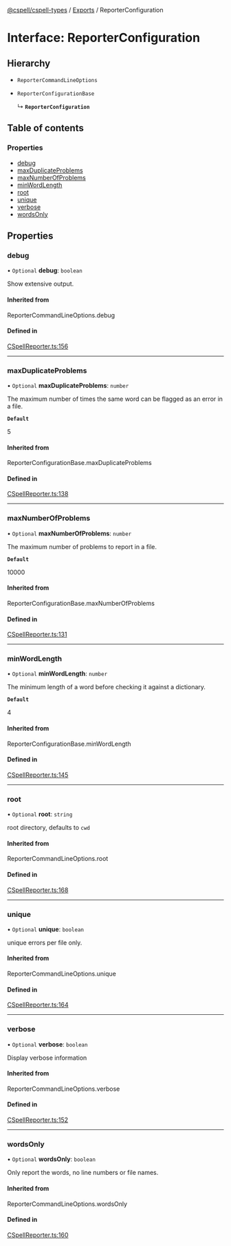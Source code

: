 [@cspell/cspell-types](../README.md) / [Exports](../modules.md) / ReporterConfiguration

# Interface: ReporterConfiguration

## Hierarchy

- `ReporterCommandLineOptions`

- `ReporterConfigurationBase`

  ↳ **`ReporterConfiguration`**

## Table of contents

### Properties

- [debug](ReporterConfiguration.md#debug)
- [maxDuplicateProblems](ReporterConfiguration.md#maxduplicateproblems)
- [maxNumberOfProblems](ReporterConfiguration.md#maxnumberofproblems)
- [minWordLength](ReporterConfiguration.md#minwordlength)
- [root](ReporterConfiguration.md#root)
- [unique](ReporterConfiguration.md#unique)
- [verbose](ReporterConfiguration.md#verbose)
- [wordsOnly](ReporterConfiguration.md#wordsonly)

## Properties

### debug

• `Optional` **debug**: `boolean`

Show extensive output.

#### Inherited from

ReporterCommandLineOptions.debug

#### Defined in

[CSpellReporter.ts:156](https://github.com/streetsidesoftware/cspell/blob/bc3346a/packages/cspell-types/src/CSpellReporter.ts#L156)

___

### maxDuplicateProblems

• `Optional` **maxDuplicateProblems**: `number`

The maximum number of times the same word can be flagged as an error in a file.

**`Default`**

5

#### Inherited from

ReporterConfigurationBase.maxDuplicateProblems

#### Defined in

[CSpellReporter.ts:138](https://github.com/streetsidesoftware/cspell/blob/bc3346a/packages/cspell-types/src/CSpellReporter.ts#L138)

___

### maxNumberOfProblems

• `Optional` **maxNumberOfProblems**: `number`

The maximum number of problems to report in a file.

**`Default`**

10000

#### Inherited from

ReporterConfigurationBase.maxNumberOfProblems

#### Defined in

[CSpellReporter.ts:131](https://github.com/streetsidesoftware/cspell/blob/bc3346a/packages/cspell-types/src/CSpellReporter.ts#L131)

___

### minWordLength

• `Optional` **minWordLength**: `number`

The minimum length of a word before checking it against a dictionary.

**`Default`**

4

#### Inherited from

ReporterConfigurationBase.minWordLength

#### Defined in

[CSpellReporter.ts:145](https://github.com/streetsidesoftware/cspell/blob/bc3346a/packages/cspell-types/src/CSpellReporter.ts#L145)

___

### root

• `Optional` **root**: `string`

root directory, defaults to `cwd`

#### Inherited from

ReporterCommandLineOptions.root

#### Defined in

[CSpellReporter.ts:168](https://github.com/streetsidesoftware/cspell/blob/bc3346a/packages/cspell-types/src/CSpellReporter.ts#L168)

___

### unique

• `Optional` **unique**: `boolean`

unique errors per file only.

#### Inherited from

ReporterCommandLineOptions.unique

#### Defined in

[CSpellReporter.ts:164](https://github.com/streetsidesoftware/cspell/blob/bc3346a/packages/cspell-types/src/CSpellReporter.ts#L164)

___

### verbose

• `Optional` **verbose**: `boolean`

Display verbose information

#### Inherited from

ReporterCommandLineOptions.verbose

#### Defined in

[CSpellReporter.ts:152](https://github.com/streetsidesoftware/cspell/blob/bc3346a/packages/cspell-types/src/CSpellReporter.ts#L152)

___

### wordsOnly

• `Optional` **wordsOnly**: `boolean`

Only report the words, no line numbers or file names.

#### Inherited from

ReporterCommandLineOptions.wordsOnly

#### Defined in

[CSpellReporter.ts:160](https://github.com/streetsidesoftware/cspell/blob/bc3346a/packages/cspell-types/src/CSpellReporter.ts#L160)
